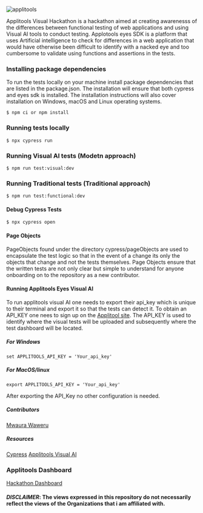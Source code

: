 ![applitools](https://user-images.githubusercontent.com/10160787/85266013-e0941680-b47b-11ea-9290-de2eaab56cb1.png)

Applitools Visual Hackathon is a hackathon aimed at creating awarenesss of the differences between functional testing of web applications and using Visual AI tools to conduct testing. Applotools eyes SDK is a platform that uses Artificial intelligence to check for differences in a web application that would have otherwise been difficult to identify with a nacked eye and too cumbersome to validate using functions and assertions in the tests.


### Installing package dependencies 
To run the tests locally on your machine install package dependencies that are listed in the package.json. The installation will ensure that both cypress and eyes sdk is installed. The installation instructions will also cover installation on Windows, macOS and Linux operating systems.

```
$ npm ci or npm install
```

### Running tests locally 

```
$ npx cypress run
```
### Running Visual AI tests (Modetn approach)

```
$ npm run test:visual:dev
```

### Running Traditional  tests (Traditional approach)

```
$ npm run test:functional:dev
```

#### Debug Cypress Tests
```
$ npx cypress open 
```
#### Page Objects

PageObjects found under the directory cypress/pageObjects are used to encapsulate the test logic so that in the event of a change its only the objects that change and not the tests themselves. Page Objects ensure that the written tests are not only clear but simple to understand for anyone onboarding on to the repository as a new contributor.

#### Running Applitools  Eyes Visual AI 
To run applitools visual AI one needs to export their api_key which is unique to their terminal and export it so that the tests can detect it. To obtain an API_KEY one nees to sign up on the [Applitool site](applitools.com). The API_KEY is used to identify where the visual tests will be uploaded and subsequently where the test dashboard will be located.

##### For Windows 
```
set APPLITOOLS_API_KEY = 'Your_api_key'
```

##### For MacOS/linux
```
export APPLITOOLS_API_KEY = 'Your_api_key'
```
After exporting the API_Key no other configuration is needed. 


##### Contributors 

[Mwaura Waweru](https:github.com/mwaz)

##### Resources
[Cypress](https://cypress.io)
[Applitools Visual AI](https://applitools.com/tutorials/cypress.html)

### Applitools Dashboard 
[Hackathon Dashboard](https://eyes.applitools.com/app/test-results/00000251828636081215/?accountId=2ZeEEVjfSEeXsMcMI7vVaA~~)


#### *DISCLAIMER*: The views expressed in this repository do not necessarily reflect the views of the Organizations that i am affiliated with.
